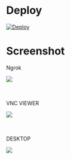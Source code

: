 # Deploy
[![Deploy](https://www.herokucdn.com/deploy/button.svg)](https://heroku.com/deploy?template=https://github.com/kry/elkhanVNC/tree/master)

# Screenshot
<p>Ngrok</p>
<img src="image/1.png">
<br><br><br>
<p>VNC VIEWER</p>
<img src="image/2.png">
<br><br><br>
<p>DESKTOP</p>
<img src="image/3.png">
